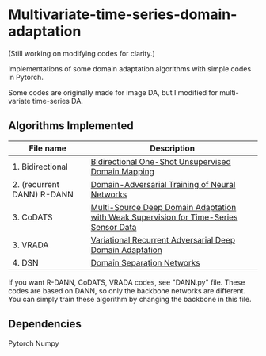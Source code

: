 # Multivariate-time-series-domain-adaptation
(Still working on modifying codes for clarity.)

Implementations of some domain adaptation algorithms with simple codes in Pytorch.

Some codes are originally made for image DA, but I modified for multi-variate time-series DA.

## Algorithms Implemented
| File name    | Description                                    |
| ---------- | ---------------------------------------------- |
| 1. Bidirectional | [Bidirectional One-Shot Unsupervised Domain Mapping](https://arxiv.org/abs/1909.01595)|
| 2. (recurrent DANN) R-DANN   | [Domain-Adversarial Training of Neural Networks](https://arxiv.org/abs/1505.07818)|
| 3. CoDATS   | [Multi-Source Deep Domain Adaptation with Weak Supervision for Time-Series Sensor Data](https://arxiv.org/abs/1801.01290) |
| 3. VRADA   | [Variational Recurrent Adversarial Deep Domain Adaptation](https://openreview.net/pdf?id=rk9eAFcxg) |
| 4. DSN   | [Domain Separation Networks](https://arxiv.org/abs/1801.01290) |

If you want R-DANN, CoDATS, VRADA codes, see "DANN.py" file. These codes are based on DANN, so only the backbone networks are different.
You can simply train these algorithm by changing the backbone in this file.

## Dependencies
Pytorch
Numpy


